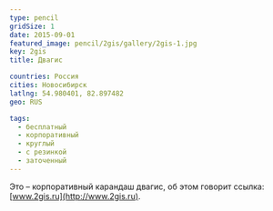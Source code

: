```yaml
---
type: pencil
gridSize: 1
date: 2015-09-01
featured_image: pencil/2gis/gallery/2gis-1.jpg
key: 2gis
title: Двагис

countries: Россия
cities: Новосибирск
latlng: 54.980401, 82.897482
geo: RUS

tags:
  - бесплатный
  - корпоративный
  - круглый
  - с резинкой
  - заточенный
---
```


Это – корпоративный карандаш двагис, об этом говорит ссылка: [www.2gis.ru](http://www.2gis.ru).
